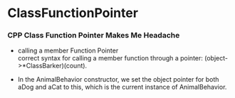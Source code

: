 # ClassFunctionPointer

### CPP Class Function Pointer Makes Me Headache

* calling a member Function Pointer  
correct syntax for calling a member function through a pointer: (object->*ClassBarker)(count).

* In the AnimalBehavior constructor, we set the object pointer for both aDog and aCat to this, which is the current instance of AnimalBehavior.
